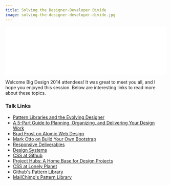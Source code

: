 ```yaml
---
title: Solving the Designer-Developer Divide
image: solving-the-designer-developer-divide.jpg
---
```


<div class="max-width-3 clearfix">
  <div class="col col-6">
    <iframe width="100%" src="//www.youtube.com/embed/ZAo3EeatONI" frameborder="0" allowfullscreen></iframe>
  </div>
  <div class="col col-6">
    <script async class="speakerdeck-embed" data-id="ab29a6d016f10132412d3e1a53ee3acd" data-ratio="1.33333333333333" src="//speakerdeck.com/assets/embed.js"></script>
  </div>
</div>

Welcome Big Design 2014 attendees! It was great to meet you all, and I hope you enjoyed this session. Below are interesting links to read more about these topics.

### Talk Links
- [Pattern Libraries and the Evolving Designer](http://marcelosomers.com/the-evolving-designer)
- [A 5-Part Guide to Planning, Organizing, and Delivering Your Design Work](http://marcelosomers.com/a-guide-to-planning-design)
- [Brad Frost on Atomic Web Design](http://bradfrostweb.com/blog/post/atomic-web-design/)
- [Mark Otto on Build Your Own Bootstrap](https://speakerdeck.com/mdo/build-your-own-bootstrap)
- [Responsive Deliverables](http://daverupert.com/2013/04/responsive-deliverables/)
- [Design Systems](http://24ways.org/2012/design-systems/)
- [CSS at Github](http://markdotto.com/2014/07/23/githubs-css/)
- [Project Hubs: A Home Base for Design Projects](http://24ways.org/2013/project-hubs/)
- [CSS at Lonely Planet](http://ianfeather.co.uk/css-at-lonely-planet/)
- [Github's Pattern Library](https://github.com/styleguide)
- [MailChimp's Pattern Library](http://ux.mailchimp.com/patterns)
